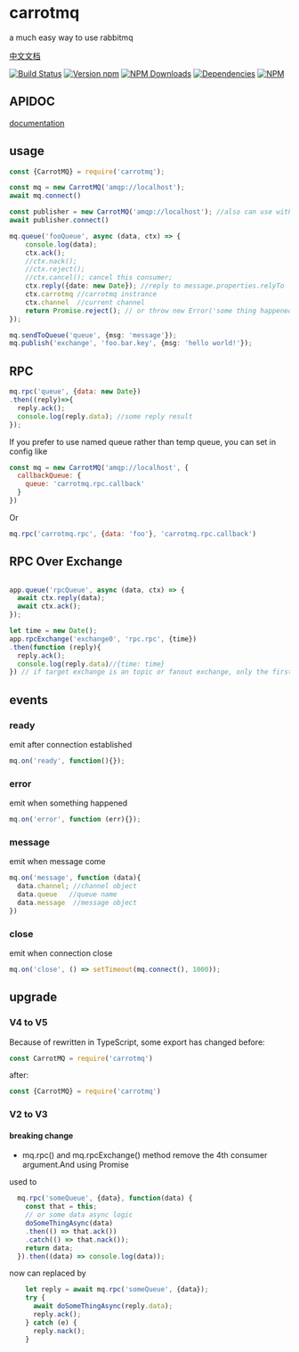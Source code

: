 # carrotmq

a much easy way to use rabbitmq

[中文文档](https://blog.bangbang93.com/2016/03/29/carrotmq%e4%b8%ad%e6%96%87%e6%96%87%e6%a1%a3.moe)

[![Build Status](https://travis-ci.org/bangbang93/carrotmq.svg?branch=master)](https://travis-ci.org/bangbang93/carrotmq)
[![Version npm](https://img.shields.io/npm/v/carrotmq.svg?style=flat-square)](https://www.npmjs.com/package/carrotmq)
[![NPM Downloads](https://img.shields.io/npm/dm/carrotmq.svg?style=flat-square)](https://www.npmjs.com/package/carrotmq)
[![Dependencies](https://img.shields.io/david/bangbang93/carrotmq.svg?style=flat-square)](https://david-dm.org/bangbang93/carrotmq)
[![NPM](https://nodei.co/npm/carrotmq.png?downloads=true&downloadRank=true)](https://nodei.co/npm/carrotmq/)


## APIDOC

[documentation](https://bangbang93.github.io/carrotmq)

## usage
```typescript
const {CarrotMQ} = require('carrotmq');

const mq = new CarrotMQ('amqp://localhost');
await mq.connect()

const publisher = new CarrotMQ('amqp://localhost'); //also can use without schema
await publisher.connect()

mq.queue('fooQueue', async (data, ctx) => {
    console.log(data);
    ctx.ack();
    //ctx.nack();
    //ctx.reject();
    //ctx.cancel(); cancel this consumer;
    ctx.reply({date: new Date}); //reply to message.properties.relyTo
    ctx.carrotmq //carrotmq instrance
    ctx.channel  //current channel
    return Promise.reject(); // or throw new Error('some thing happened') will execute `this.reject()` if this message hadn't been ack
});

mq.sendToQueue('queue', {msg: 'message'});
mq.publish('exchange', 'foo.bar.key', {msg: 'hello world!'});
```

## RPC
```javascript
mq.rpc('queue', {data: new Date})
.then((reply)=>{
  reply.ack();
  console.log(reply.data); //some reply result
});
```
If you prefer to use named queue rather than temp queue, you can set in config like 
```javascript
const mq = new CarrotMQ('amqp://localhost', {
  callbackQueue: {
    queue: 'carrotmq.rpc.callback'
  }
})
```
Or 
```javascript 
mq.rpc('carrotmq.rpc', {data: 'foo'}, 'carrotmq.rpc.callback') 
```

## RPC Over Exchange
```javascript

app.queue('rpcQueue', async (data, ctx) => {
  await ctx.reply(data);
  await ctx.ack();
});

let time = new Date();
app.rpcExchange('exchange0', 'rpc.rpc', {time})
.then(function (reply){
  reply.ack();
  console.log(reply.data)//{time: time}
}) // if target exchange is an topic or fanout exchange, only the first reply will be accepted.
```

## events
### ready
emit after connection established
```javascript
mq.on('ready', function(){});
```

### error
emit when something happened
```javascript
mq.on('error', function (err){});
```

### message
emit when message come
```javascript
mq.on('message', function (data){
  data.channel; //channel object
  data.queue   //queue name
  data.message  //message object
})
```

### close
emit when connection close
```js
mq.on('close', () => setTimeout(mq.connect(), 1000));
```

## upgrade
### V4 to V5

Because of rewritten in TypeScript, some export has changed
before:
```javascript
const CarrotMQ = require('carrotmq')
```
after:
```javascript
const {CarrotMQ} = require('carrotmq')
```
### V2 to V3
#### breaking change
  - mq.rpc() and mq.rpcExchange() method remove the 4th consumer argument.And using Promise
  
  used to
  ```js
    mq.rpc('someQueue', {data}, function(data) {
      const that = this;
      // or some data async logic
      doSomeThingAsync(data)
      .then(() => that.ack())
      .catch(() => that.nack());
      return data;
    }).then((data) => console.log(data));
```
now can replaced by
```js
    let reply = await mq.rpc('someQueue', {data});
    try {
      await doSomeThingAsync(reply.data);
      reply.ack();
    } catch (e) {
      reply.nack();
    }
```
